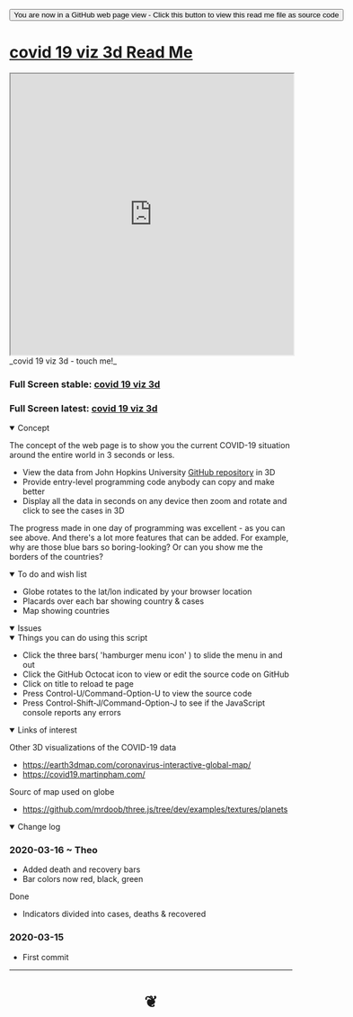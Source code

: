 <span style=display:none; >[You are now in a GitHub source code view - click this link to view Read Me file as a web page]( https://ladybug-tools.github.io/spider-covid-19-viz-3d/readme.html "View file as a web page." ) </span>

<div><input type=button onclick=window.location.href="https://github.com/ladybug-tools/spider-covid-19-viz-3d/";
value='You are now in a GitHub web page view - Click this button to view this read me file as source code' ></div>


# [covid 19 viz 3d Read Me]( #README.md )


<iframe src=https://ladybug-tools.github.io/spider-covid-19-viz-3d/ width=100% height=500px >Iframes are not viewable in GitHub source code view</iframe>
_covid 19 viz 3d - touch me!_

### Full Screen stable: [covid 19 viz 3d]( https://ladybug-tools.github.io/spider-covid-19-viz-3d/ )

### Full Screen latest: [covid 19 viz 3d]( https://ladybug-tools.github.io/spider-covid-19-viz-3d/dev/ )


<details open >
<summary>Concept</summary>

The concept of the web page is to show you the current COVID-19 situation around the entire world in 3 seconds or less.

* View the data from John Hopkins University [GitHub repository]( https://github.com/CSSEGISandData/COVID-19/tree/master/csse_covid_19_data ) in 3D
* Provide entry-level programming code anybody can copy and make better
* Display all the data in seconds on any device then zoom and rotate and click to see the cases in 3D

The progress made in one day of programming was excellent - as you can see above. And there's a lot more features that can be added. For example, why are those blue bars so boring-looking? Or can you show me the borders of the countries?


</details>

<details open >
<summary>To do and wish list </summary>

* Globe rotates to the lat/lon indicated by your browser location
* Placards over each bar showing country & cases
* Map showing countries



</details>

<details open >
<summary>Issues </summary>


</details>

<details open >
<summary> Things you can do using this script</summary>

* Click the three bars( 'hamburger menu icon' ) to slide the menu in and out
* Click the GitHub Octocat icon to view or edit the source code on GitHub
* Click on title to reload te page
* Press Control-U/Command-Option-U to view the source code
* Press Control-Shift-J/Command-Option-J to see if the JavaScript console reports any errors

</details>

<details open >
<summary>Links of interest</summary>

Other 3D visualizations of the COVID-19 data

* https://earth3dmap.com/coronavirus-interactive-global-map/
* https://covid19.martinpham.com/

Sourc of map used on globe

* https://github.com/mrdoob/three.js/tree/dev/examples/textures/planets

</details>

<details open >
<summary>Change log </summary>

### 2020-03-16 ~ Theo

* Added death and recovery bars
* Bar colors now red, black, green

Done

* Indicators divided into cases, deaths & recovered

### 2020-03-15

* First commit

</details>

***

# <center title="hello!" ><a href=javascript:window.scrollTo(0,0); style=text-decoration:none; > ❦ </a></center>
